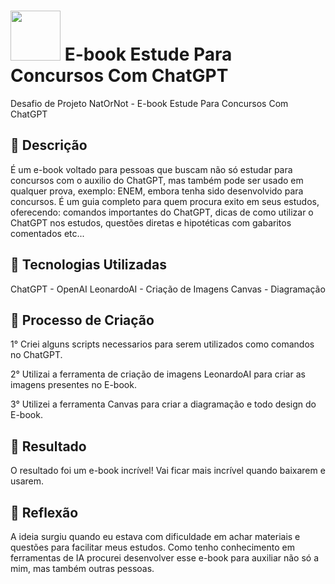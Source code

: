 # <img src="https://avatars1.githubusercontent.com/u/26231823?s=280&v=4" width="80" height="80"> E-book Estude Para Concursos Com ChatGPT
Desafio de Projeto NatOrNot - E-book Estude Para Concursos Com ChatGPT

## 📒 Descrição

É um e-book voltado para pessoas que buscam não só estudar para concursos com o auxilio do ChatGPT, mas também pode ser usado em qualquer prova, exemplo: ENEM, embora tenha sido desenvolvido para concursos.
É um guia completo para quem procura exito em seus estudos, oferecendo: comandos importantes do ChatGPT, dicas de como utilizar o ChatGPT nos estudos, questões diretas e hipotéticas com gabaritos comentados etc...

## 🤖 Tecnologias Utilizadas
ChatGPT - OpenAI
LeonardoAI - Criação de Imagens
Canvas - Diagramação

## 🧐 Processo de Criação

1° Criei alguns scripts necessarios para serem utilizados como comandos no ChatGPT.

2° Utilizai a ferramenta de criação de imagens LeonardoAI para criar as imagens presentes no E-book.

3° Utilizei a ferramenta Canvas para criar a diagramação e todo design do E-book.

## 🚀 Resultado
O resultado foi um e-book incrível! Vai ficar mais incrível quando baixarem e usarem.

## 💭 Reflexão 
A ideia surgiu quando eu estava com dificuldade em achar materiais e questões para facilitar meus estudos. Como tenho conhecimento em ferramentas de IA procurei desenvolver esse e-book para auxiliar não só a mim, mas também outras pessoas. 
